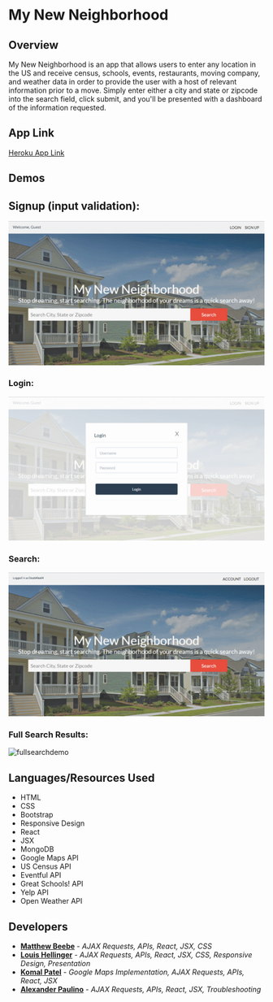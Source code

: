 # My New Neighborhood
 
## Overview

My New Neighborhood is an app that allows users to enter any location in the US and receive census, schools, events, restaurants, moving company, and weather data in order to provide the user with a host of relevant information prior to a move. Simply enter either a city and state or zipcode into the search field, click submit, and you'll be presented with a dashboard of the information requested.

## App Link

[Heroku App Link](https://my-new-neighborhood-ap.herokuapp.com)

## Demos

## Signup (input validation):
![signupdemo](assets/demos/signupDemo.gif)

### Login:
![logindemo](assets/demos/loginDemo.gif)

### Search:
![searchdemo](assets/demos/searchDemo.gif)

### Full Search Results:
![fullsearchdemo](assets/demos/fullsearchDemo.gif)

## Languages/Resources Used
- HTML
- CSS
- Bootstrap
- Responsive Design
- React
- JSX
- MongoDB
- Google Maps API
- US Census API 
- Eventful API
- Great Schools! API
- Yelp API
- Open Weather API

## Developers

* [**Matthew Beebe**](https://github.com/) - *AJAX Requests, APIs, React, JSX, CSS*
* [**Louis Hellinger**](https://github.com/louisHellinger) - *AJAX Requests, APIs, React, JSX, CSS, Responsive Design, Presentation*
* [**Komal Patel**](https://github.com/komalpatel96) - *Google Maps Implementation, AJAX Requests, APIs, React, JSX*
* [**Alexander Paulino**](https://github.com/alexanderpaulino) - *AJAX Requests, APIs, React, JSX, Troubleshooting*
